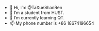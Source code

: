 - 👋 Hi, I’m @TaXueShanRen
- 👀 I’m a student from HUST.
- 🌱 I’m currently learning QT.
- 📫 My phone number is +86 18674196654


